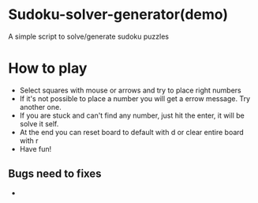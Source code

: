 # Sudoku-solver-generator(demo)
A simple script to solve/generate sudoku puzzles

# How to play
- Select squares with mouse or arrows and try to place right numbers
- If it's not possible to place a number you will get a errow message. Try another one.
- If you are stuck and can't find any number, just hit the enter, it will be solve it self.
- At the end you can reset board to default with d or clear entire board with r
- Have fun!

## Bugs need to fixes
-
